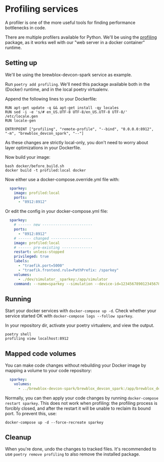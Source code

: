 # Profiling services

A profiler is one of the more useful tools for finding performance bottlenecks in code.

There are multiple profilers available for Python. We'll be using the [profiling]([package](https://github.com/what-studio/profiling)) package, as it works well with our "web server in a docker container" runtime.

## Setting up

We'll be using the brewblox-devcon-spark service as example.

Run `poetry add profiling`. We'll need this package available both in the (Docker) runtime, and in the local poetry virtualenv.

Append the following lines to your Dockerfile:

```docker
RUN apt-get update -q && apt-get install -qy locales
RUN sed -i -e 's/# en_US.UTF-8 UTF-8/en_US.UTF-8 UTF-8/' /etc/locale.gen
RUN locale-gen

ENTRYPOINT ["profiling", "remote-profile", "--bind", "0.0.0.0:8912", "-m", "brewblox_devcon_spark", "--"]
```

As these changes are strictly local-only, you don't need to worry about layer optimizations in your Dockerfile.

Now build your image:
```
bash docker/before_build.sh
docker build -t profiled:local docker
```

Now either use a docker-compose.override.yml file with:

```yml
  sparkey:
    image: profiled:local
    ports:
      - "8912:8912"
```

Or edit the config in your docker-compose.yml file:

```yml
  sparkey:
    # ------ new -----------------------
    ports:
      - "8912:8912"
    # ------ changed -------------------
    image: profiled:local
    # ------ pre-existing --------------
    restart: unless-stopped
    privileged: true
    labels:
      - "traefik.port=5000"
      - "traefik.frontend.rule=PathPrefix: /sparkey"
    volumes:
      - ./dev/simulator__sparkey:/app/simulator
    command: --name=sparkey --simulation --device-id=123456789012345678901234
```

## Running

Start your docker services with `docker-compose up -d`.
Check whether your service started OK with `docker-compose logs --follow sparkey`.

In your repository dir, activate your poetry virtualenv, and view the output.

```
poetry shell
profiling view localhost:8912
```

## Mapped code volumes

You can make code changes without rebuilding your Docker image by mapping a volume to your code repository:

```yml
  sparkey:
    volumes:
      - ../brewblox-devcon-spark/brewblox_devcon_spark:/app/brewblox_devcon_spark
```

Normally, you can then apply your code changes by running `docker-compose restart sparkey`. This does not work when profiling: the profiling process is forcibly closed, and after the restart it will be unable to reclaim its bound port.
To prevent this, use:

```
docker-compose up -d --force-recreate sparkey
```

## Cleanup

When you're done, undo the changes to tracked files.
It's recommended to use `poetry remove profiling` to also remove the installed package.
